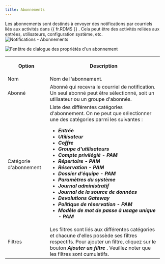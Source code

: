 ```yaml
---
title: Abonnements
---
```

Les abonnements sont destinés à envoyer des notifications par courriels liés aux activités dans {{ fr.RDMS }} . Cela peut être des activités reliées aux entrées, utilisateurs, configuration système, etc.  
![Notifications - Abonnements](/img/fr/server/ServerOp8076.png)  

![Fenêtre de dialogue des propriétés d'un abonnement](/img/fr/server/ServerOp8149.png)  

<table>
	<tr>
		<th>

Option 
		</th>
		<th>
Description 
		</th>
	</tr>
	<tr>
		<td>
Nom 
		</td>
		<td>
Nom de l&apos;abonnement. 
		</td>
	</tr>
	<tr>
		<td>
Abonné 
		</td>
		<td>
Abonné qui recevra le courriel de notification. Un seul abonné peut être sélectionné, soit un utilisateur ou un groupe d&apos;abonnés. 
		</td>
	</tr>
	<tr>
		<td>
Catégorie d&apos;abonnement 
		</td>
		<td>
Liste des différentes catégories d&apos;abonnement. On ne peut que sélectionner une des catégories parmi les suivantes :  

* ***Entrée*** 
* ***Utilisateur*** 
* ***Coffre*** 
* ***Groupe d&apos;utilisateurs*** 
* ***Compte privilégié - PAM*** 
* ***Répertoire - PAM*** 
* ***Réservation - PAM*** 
* ***Dossier d&apos;équipe - PAM*** 
* ***Paramètres du système*** 
* ***Journal administratif*** 
* ***Journal de la source de données*** 
* ***Devolutions Gateway*** 
* ***Politique de réservation - PAM*** 
* ***Modèle de mot de passe à usage unique - PAM*** 
		</td>
	</tr>
	<tr>
		<td>
Filtres 
		</td>
		<td>
Les filtres sont liés aux différentes catégories et chacune d&apos;elles possède ses filtres respectifs. Pour ajouter un filtre, cliquez sur le bouton ***Ajouter un filtre*** . Veuillez noter que les filtres sont cumulatifs. 
		</td>
	</tr>
</table>


